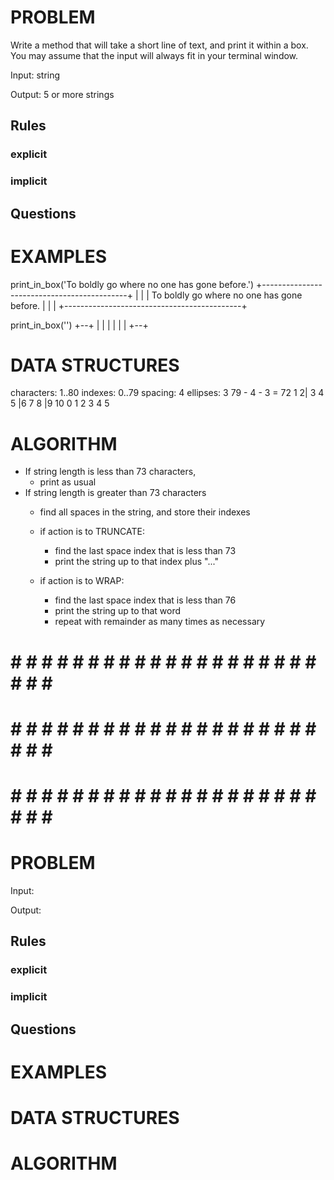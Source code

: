 # PROBLEM
Write a method that will take a short line of text, and print it within a box.
You may assume that the input will always fit in your terminal window.

  Input: string

  Output: 5 or more strings

  ## Rules
  ### explicit
  
  ### implicit


  ## Questions


# EXAMPLES
print_in_box('To boldly go where no one has gone before.')
+--------------------------------------------+
|                                            |
| To boldly go where no one has gone before. |
|                                            |
+--------------------------------------------+

print_in_box('')
+--+
|  |
|  |
|  |
+--+
# DATA STRUCTURES
characters: 1..80
indexes:    0..79
spacing: 4
ellipses: 3
79 - 4 - 3 = 72
1 2| 3 4 5 |6 7 8 |9 10
     0 1 2  3 4 5

# ALGORITHM
- If string length is less than 73 characters,
  - print as usual
- If string length is greater than 73 characters
  - find all spaces in the string, and store their indexes

  - if action is to TRUNCATE:
    - find the last space index that is less than 73
    - print the string up to that index plus "..."
    
  - if action is to WRAP:
    - find the last space index that is less than 76
    - print the string up to that word
    - repeat with remainder as many times as necessary




# # # # # # # # # # # # # # # # # # # # # # # # #
# # # # # # # # # # # # # # # # # # # # # # # # #
# # # # # # # # # # # # # # # # # # # # # # # # #

# PROBLEM


  Input: 

  Output:

  ## Rules
  ### explicit
  
  ### implicit


  ## Questions


# EXAMPLES


# DATA STRUCTURES


# ALGORITHM
